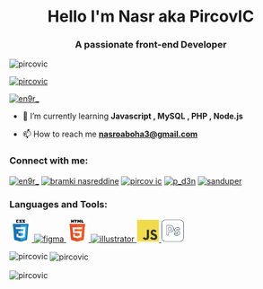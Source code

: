 <h1 align="center">Hello I'm Nasr aka PircovIC</h1>
<h3 align="center">A passionate front-end Developer</h3>

<p align="left"> <img src="https://komarev.com/ghpvc/?username=pircovic&label=Profile%20views&color=0e75b6&style=flat" alt="pircovic" /> </p>

<p align="left"> <a href="https://github.com/ryo-ma/github-profile-trophy"><img src="https://github-profile-trophy.vercel.app/?username=pircovic" alt="pircovic" /></a> </p>

<p align="left"> <a href="https://twitter.com/en9r_" target="blank"><img src="https://img.shields.io/twitter/follow/en9r_?logo=twitter&style=for-the-badge" alt="en9r_" /></a> </p>

- 🌱 I’m currently learning **Javascript , MySQL , PHP , Node.js**

- 📫 How to reach me **nasroaboha3@gmail.com**

<h3 align="left">Connect with me:</h3>
<p align="left">
<a href="https://twitter.com/en9r_" target="blank"><img align="center" src="https://raw.githubusercontent.com/rahuldkjain/github-profile-readme-generator/master/src/images/icons/Social/twitter.svg" alt="en9r_" height="30" width="40" /></a>
<a href="https://linkedin.com/in/bramki nasreddine" target="blank"><img align="center" src="https://raw.githubusercontent.com/rahuldkjain/github-profile-readme-generator/master/src/images/icons/Social/linked-in-alt.svg" alt="bramki nasreddine" height="30" width="40" /></a>
<a href="https://fb.com/pircov ic" target="blank"><img align="center" src="https://raw.githubusercontent.com/rahuldkjain/github-profile-readme-generator/master/src/images/icons/Social/facebook.svg" alt="pircov ic" height="30" width="40" /></a>
<a href="https://instagram.com/p_d3n" target="blank"><img align="center" src="https://raw.githubusercontent.com/rahuldkjain/github-profile-readme-generator/master/src/images/icons/Social/instagram.svg" alt="p_d3n" height="30" width="40" /></a>
<a href="https://discord.gg/sanduper" target="blank"><img align="center" src="https://raw.githubusercontent.com/rahuldkjain/github-profile-readme-generator/master/src/images/icons/Social/discord.svg" alt="sanduper" height="30" width="40" /></a>
</p>

<h3 align="left">Languages and Tools:</h3>
<p align="left"> <a href="https://www.w3schools.com/css/" target="_blank" rel="noreferrer"> <img src="https://raw.githubusercontent.com/devicons/devicon/master/icons/css3/css3-original-wordmark.svg" alt="css3" width="40" height="40"/> </a> <a href="https://www.figma.com/" target="_blank" rel="noreferrer"> <img src="https://www.vectorlogo.zone/logos/figma/figma-icon.svg" alt="figma" width="40" height="40"/> </a> <a href="https://www.w3.org/html/" target="_blank" rel="noreferrer"> <img src="https://raw.githubusercontent.com/devicons/devicon/master/icons/html5/html5-original-wordmark.svg" alt="html5" width="40" height="40"/> </a> <a href="https://www.adobe.com/in/products/illustrator.html" target="_blank" rel="noreferrer"> <img src="https://www.vectorlogo.zone/logos/adobe_illustrator/adobe_illustrator-icon.svg" alt="illustrator" width="40" height="40"/> </a> <a href="https://developer.mozilla.org/en-US/docs/Web/JavaScript" target="_blank" rel="noreferrer"> <img src="https://raw.githubusercontent.com/devicons/devicon/master/icons/javascript/javascript-original.svg" alt="javascript" width="40" height="40"/> </a> <a href="https://www.photoshop.com/en" target="_blank" rel="noreferrer"> <img src="https://raw.githubusercontent.com/devicons/devicon/master/icons/photoshop/photoshop-line.svg" alt="photoshop" width="40" height="40"/> </a> </p>

<p><img align="left" src="https://github-readme-stats.vercel.app/api/top-langs?username=pircovic&show_icons=true&locale=en&layout=compact" alt="pircovic" /></p>

<p>&nbsp;<img align="center" src="https://github-readme-stats.vercel.app/api?username=pircovic&show_icons=true&locale=en" alt="pircovic" /></p>

<p><img align="center" src="https://github-readme-streak-stats.herokuapp.com/?user=pircovic&" alt="pircovic" /></p>
